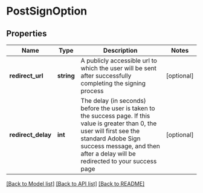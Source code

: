 # PostSignOption

## Properties
Name | Type | Description | Notes
------------ | ------------- | ------------- | -------------
**redirect_url** | **string** | A publicly accessible url to which the user will be sent after successfully completing the signing process | [optional] 
**redirect_delay** | **int** | The delay (in seconds) before the user is taken to the success page. If this value is greater than 0, the user will first see the standard Adobe Sign success message, and then after a delay will be redirected to your success page | [optional] 

[[Back to Model list]](../README.md#documentation-for-models) [[Back to API list]](../README.md#documentation-for-api-endpoints) [[Back to README]](../README.md)


